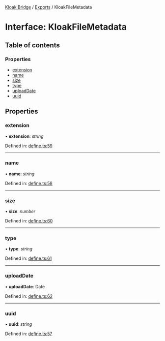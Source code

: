 [Kloak Bridge](../README.md) / [Exports](../modules.md) / KloakFileMetadata

# Interface: KloakFileMetadata

## Table of contents

### Properties

- [extension](kloakfilemetadata.md#extension)
- [name](kloakfilemetadata.md#name)
- [size](kloakfilemetadata.md#size)
- [type](kloakfilemetadata.md#type)
- [uploadDate](kloakfilemetadata.md#uploaddate)
- [uuid](kloakfilemetadata.md#uuid)

## Properties

### extension

• **extension**: *string*

Defined in: [define.ts:59](https://github.com/CoNET-project/kloak-bridge/blob/9f1dfc9/src/define.ts#L59)

___

### name

• **name**: *string*

Defined in: [define.ts:58](https://github.com/CoNET-project/kloak-bridge/blob/9f1dfc9/src/define.ts#L58)

___

### size

• **size**: *number*

Defined in: [define.ts:60](https://github.com/CoNET-project/kloak-bridge/blob/9f1dfc9/src/define.ts#L60)

___

### type

• **type**: *string*

Defined in: [define.ts:61](https://github.com/CoNET-project/kloak-bridge/blob/9f1dfc9/src/define.ts#L61)

___

### uploadDate

• **uploadDate**: Date

Defined in: [define.ts:62](https://github.com/CoNET-project/kloak-bridge/blob/9f1dfc9/src/define.ts#L62)

___

### uuid

• **uuid**: *string*

Defined in: [define.ts:57](https://github.com/CoNET-project/kloak-bridge/blob/9f1dfc9/src/define.ts#L57)
